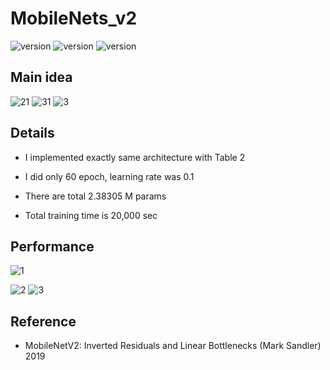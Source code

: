 # MobileNets_v2

![version](https://img.shields.io/badge/CUDA-11.1-brightgreen) ![version](https://img.shields.io/badge/cuDNN-8.1.0-blue) ![version](https://img.shields.io/badge/pytorch-1.9.0-orange)



## Main idea

![21](https://user-images.githubusercontent.com/87002037/133729667-27f43661-38e6-4c16-9965-3203f2fad89d.PNG)
![31](https://user-images.githubusercontent.com/87002037/133729673-febc9c7e-60df-42bb-bf99-40581228b71b.PNG)
![3](https://user-images.githubusercontent.com/87002037/133729767-0832d66b-9fb0-4988-93ff-52f592283a9a.PNG)



## Details

* I implemented exactly same architecture with Table 2

* I did only 60 epoch, learning rate was 0.1

* There are total 2.38305 M params

* Total training time is 20,000 sec


## Performance

![1](https://user-images.githubusercontent.com/87002037/133730210-911a14af-e529-4fb8-8c1f-1cb57fdd38dd.PNG)

![2](https://user-images.githubusercontent.com/87002037/133730249-e9776b95-5eef-401b-a66c-ce560e6db9c9.png)
![3](https://user-images.githubusercontent.com/87002037/133730252-2c6c1892-1ddd-4f0f-be09-ef298bead455.PNG)





## Reference

* MobileNetV2: Inverted Residuals and Linear Bottlenecks (Mark Sandler)
  2019


